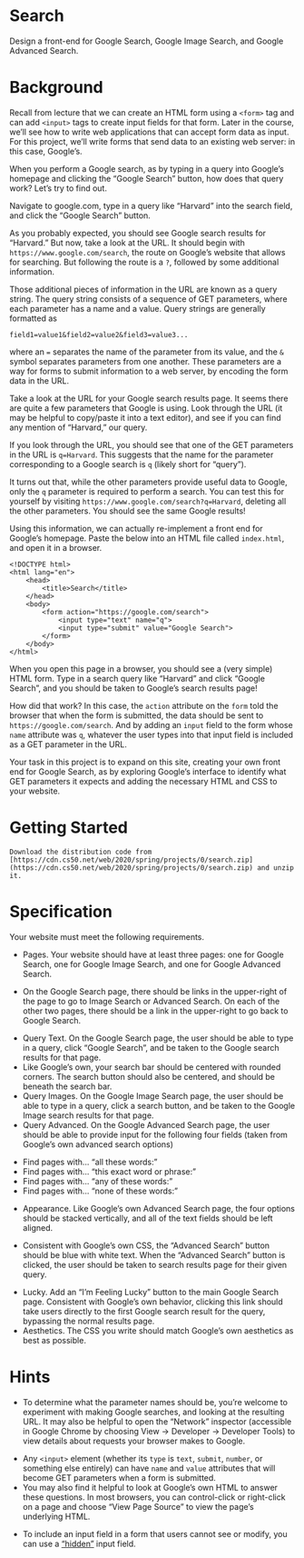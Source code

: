 # Search

Design a front-end for Google Search, Google Image Search, and Google Advanced Search.


# Background

Recall from lecture that we can create an HTML form using a `<form>` tag and can add `<input>` tags to create input fields for that form. Later in the course, we’ll see how to write web applications that can accept form data as input. For this project, we’ll write forms that send data to an existing web server: in this case, Google’s.

When you perform a Google search, as by typing in a query into Google’s homepage and clicking the “Google Search” button, how does that query work? Let’s try to find out.

Navigate to google.com, type in a query like “Harvard” into the search field, and click the “Google Search” button.

As you probably expected, you should see Google search results for “Harvard.” But now, take a look at the URL. It should begin with `https://www.google.com/search`, the route on Google’s website that allows for searching. But following the route is a `?`, followed by some additional information.

Those additional pieces of information in the URL are known as a query string. The query string consists of a sequence of GET parameters, where each parameter has a name and a value. Query strings are generally formatted as

```
field1=value1&field2=value2&field3=value3...
```

where an `=` separates the name of the parameter from its value, and the `&` symbol separates parameters from one another. These parameters are a way for forms to submit information to a web server, by encoding the form data in the URL.

Take a look at the URL for your Google search results page. It seems there are quite a few parameters that Google is using. Look through the URL (it may be helpful to copy/paste it into a text editor), and see if you can find any mention of “Harvard,” our query.

If you look through the URL, you should see that one of the GET parameters in the URL is `q=Harvard`. This suggests that the name for the parameter corresponding to a Google search is `q` (likely short for “query”).

It turns out that, while the other parameters provide useful data to Google, only the `q` parameter is required to perform a search. You can test this for yourself by visiting `https://www.google.com/search?q=Harvard`, deleting all the other parameters. You should see the same Google results!

Using this information, we can actually re-implement a front end for Google’s homepage. Paste the below into an HTML file called `index.html`, and open it in a browser.
```
<!DOCTYPE html>
<html lang="en">
    <head>
        <title>Search</title>
    </head>
    <body>
        <form action="https://google.com/search">
            <input type="text" name="q">
            <input type="submit" value="Google Search">
        </form>
    </body>
</html>
```
When you open this page in a browser, you should see a (very simple) HTML form. Type in a search query like “Harvard” and click “Google Search”, and you should be taken to Google’s search results page!

How did that work? In this case, the `action` attribute on the `form` told the browser that when the form is submitted, the data should be sent to `https://google.com/search`. And by adding an `input` field to the form whose `name` attribute was `q`, whatever the user types into that input field is included as a GET parameter in the URL.

Your task in this project is to expand on this site, creating your own front end for Google Search, as by exploring Google’s interface to identify what GET parameters it expects and adding the necessary HTML and CSS to your website.


# Getting Started

    Download the distribution code from [https://cdn.cs50.net/web/2020/spring/projects/0/search.zip](https://cdn.cs50.net/web/2020/spring/projects/0/search.zip) and unzip it.


# Specification

Your website must meet the following requirements.

  * Pages. Your website should have at least three pages: one for Google Search, one for Google Image Search, and one for Google Advanced Search.
   - On the Google Search page, there should be links in the upper-right of the page to go to Image Search or Advanced Search. On each of the other two pages, there should be a link in the upper-right to go back to Google Search.
  * Query Text. On the Google Search page, the user should be able to type in a query, click “Google Search”, and be taken to the Google search results for that page.
  * Like Google’s own, your search bar should be centered with rounded corners. The search button should also be centered, and should be beneath the search bar.
  * Query Images. On the Google Image Search page, the user should be able to type in a query, click a search button, and be taken to the Google Image search results for that page.
  * Query Advanced. On the Google Advanced Search page, the user should be able to provide input for the following four fields (taken from Google’s own advanced search options)
   - Find pages with… “all these words:”
   - Find pages with… “this exact word or phrase:”
   - Find pages with… “any of these words:”
   - Find pages with… “none of these words:”
  * Appearance. Like Google’s own Advanced Search page, the four options should be stacked vertically, and all of the text fields should be left aligned.
   - Consistent with Google’s own CSS, the “Advanced Search” button should be blue with white text. When the “Advanced Search” button is clicked, the user should be taken to search results page for their given query.
  * Lucky. Add an “I’m Feeling Lucky” button to the main Google Search page. Consistent with Google’s own behavior, clicking this link should take users directly to the first Google search result for the query, bypassing the normal results page.
  * Aesthetics. The CSS you write should match Google’s own aesthetics as best as possible.


# Hints

  *  To determine what the parameter names should be, you’re welcome to experiment with making Google searches, and looking at the resulting URL. It may also be helpful to open the “Network” inspector (accessible in Google Chrome by choosing View -> Developer -> Developer Tools) to view details about requests your browser makes to Google.
   - Any `<input>` element (whether its `type` is `text`, `submit`, `number`, or something else entirely) can have `name` and `value` attributes that will become GET parameters when a form is submitted.
   - You may also find it helpful to look at Google’s own HTML to answer these questions. In most browsers, you can control-click or right-click on a page and choose “View Page Source” to view the page’s underlying HTML.
  * To include an input field in a form that users cannot see or modify, you can use a [“hidden”](https://www.w3schools.com/tags/att_input_type_hidden.asp) input field.

